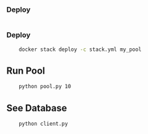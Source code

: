 
### Deploy

```sh

```

### Deploy

```sh
    docker stack deploy -c stack.yml my_pool
```

## Run Pool
```sh
    python pool.py 10
```

## See Database
```sh
    python client.py
```
